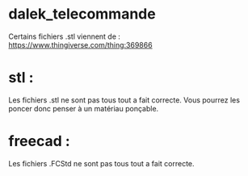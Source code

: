 # dalek_telecommande

Certains fichiers .stl viennent de : https://www.thingiverse.com/thing:369866 

# stl :

Les fichiers .stl ne sont pas tous tout a fait correcte. Vous pourrez les poncer donc penser à un matériau ponçable.

# freecad :

Les fichiers .FCStd ne sont pas tous tout a fait correcte.